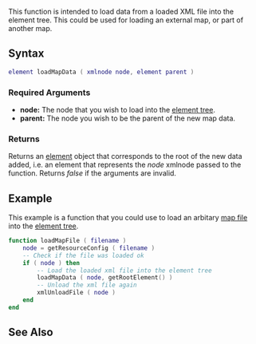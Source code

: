 This function is intended to load data from a loaded XML file into the element tree. This could be used for loading an external map, or part of another map.

Syntax
------

``` lua
element loadMapData ( xmlnode node, element parent )  
```

### Required Arguments

-   **node:** The node that you wish to load into the [element tree](/element_tree.md "wikilink").
-   **parent:** The node you wish to be the parent of the new map data.

### Returns

Returns an [element](/element.md "wikilink") object that corresponds to the root of the new data added, i.e. an element that represents the *node* xmlnode passed to the function. Returns *false* if the arguments are invalid.

Example
-------

This example is a function that you could use to load an arbitary [map file](/Map_Files.md "wikilink") into the [element tree](/element_tree.md "wikilink").

``` lua
function loadMapFile ( filename )
    node = getResourceConfig ( filename )
    -- Check if the file was loaded ok
    if ( node ) then
        -- Load the loaded xml file into the element tree
        loadMapData ( node, getRootElement() )
        -- Unload the xml file again
        xmlUnloadFile ( node )
    end
end
```

See Also
--------
